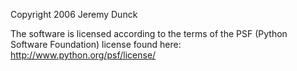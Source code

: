 Copyright 2006 Jeremy Dunck

The software is licensed according to the terms of the PSF (Python Software Foundation) license found here: http://www.python.org/psf/license/
